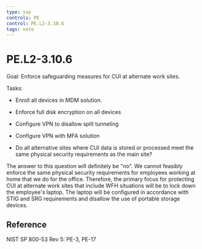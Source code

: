 ```yaml
---
type: ssp
controls: PE
control: PE.L2-3.10.6
tags: note
---
```


# PE.L2-3.10.6

Goal: Enforce safeguarding measures for CUI at alternate work sites.

Tasks:

- Enroll all devices in MDM solution.
- Enforce full disk encryption on all devices
- Configure VPN to disallow split tunneling
- Configure VPN with MFA solution

- Do all alternative sites where CUI data is stored or processed meet the same physical security requirements as the main site?

The answer to this question will definitely be "no". We cannot feasibly enforce the same physical security requirements for employees working at home that we do for the office. Therefore, the primary focus for protecting CUI at alternate work sites that include WFH situations will be to lock down the employee's laptop. The laptop will be configured in accordance with STIG and SRG requirements and disallow the use of portable storage devices.

## Reference

NIST SP 800-53 Rev 5: PE-3, PE-17